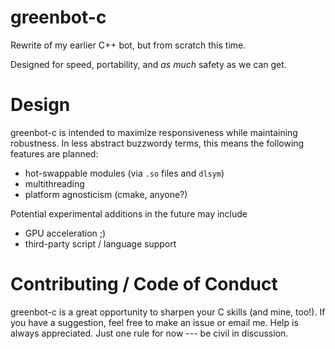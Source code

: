 # greenbot-c

Rewrite of my earlier C++ bot, but from scratch this time.

Designed for speed, portability, and *as much* safety as we can get.

# Design

greenbot-c is intended to maximize responsiveness while maintaining robustness.
In less abstract buzzwordy terms, this means the following features are planned:
- hot-swappable modules (via `.so` files and `dlsym`)
- multithreading
- platform agnosticism (cmake, anyone?)

Potential experimental additions in the future may include
- GPU acceleration ;)
- third-party script / language support

# Contributing / Code of Conduct
greenbot-c is a great opportunity to sharpen your C skills (and mine, too!).
If you have a suggestion, feel free to make an issue or email me. Help is
always appreciated. Just one rule for now --- be civil in discussion.
